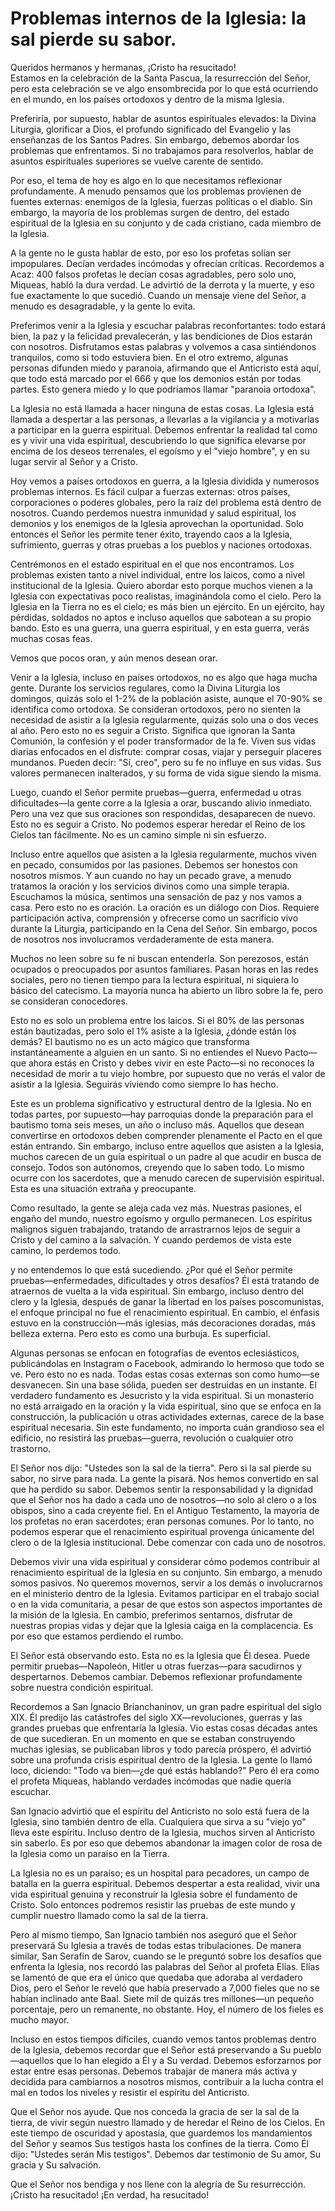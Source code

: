 # Problemas internos de la Iglesia: la sal pierde su sabor.  

Queridos hermanos y hermanas, ¡Cristo ha resucitado!  
Estamos en la celebración de la Santa Pascua, la resurrección del Señor, pero esta celebración se ve algo ensombrecida por lo que está ocurriendo en el mundo, en los países ortodoxos y dentro de la misma Iglesia.  

Preferiría, por supuesto, hablar de asuntos espirituales elevados: la Divina Liturgia, glorificar a Dios, el profundo significado del Evangelio y las enseñanzas de los Santos Padres. Sin embargo, debemos abordar los problemas que enfrentamos. Si no trabajamos para resolverlos, hablar de asuntos espirituales superiores se vuelve carente de sentido.  

Por eso, el tema de hoy es algo en lo que necesitamos reflexionar profundamente. A menudo pensamos que los problemas provienen de fuentes externas: enemigos de la Iglesia, fuerzas políticas o el diablo. Sin embargo, la mayoría de los problemas surgen de dentro, del estado espiritual de la Iglesia en su conjunto y de cada cristiano, cada miembro de la Iglesia.  

A la gente no le gusta hablar de esto, por eso los profetas solían ser impopulares. Decían verdades incómodas y ofrecían críticas. Recordemos a Acaz: 400 falsos profetas le decían cosas agradables, pero solo uno, Miqueas, habló la dura verdad. Le advirtió de la derrota y la muerte, y eso fue exactamente lo que sucedió. Cuando un mensaje viene del Señor, a menudo es desagradable, y la gente lo evita.  

Preferimos venir a la Iglesia y escuchar palabras reconfortantes: todo estará bien, la paz y la felicidad prevalecerán, y las bendiciones de Dios estarán con nosotros. Disfrutamos estas palabras y volvemos a casa sintiéndonos tranquilos, como si todo estuviera bien. En el otro extremo, algunas personas difunden miedo y paranoia, afirmando que el Anticristo está aquí, que todo está marcado por el 666 y que los demonios están por todas partes. Esto genera miedo y lo que podríamos llamar "paranoia ortodoxa".  

La Iglesia no está llamada a hacer ninguna de estas cosas. La Iglesia está llamada a despertar a las personas, a llevarlas a la vigilancia y a motivarlas a participar en la guerra espiritual. Debemos enfrentar la realidad tal como es y vivir una vida espiritual, descubriendo lo que significa elevarse por encima de los deseos terrenales, el egoísmo y el "viejo hombre", y en su lugar servir al Señor y a Cristo.  

Hoy vemos a países ortodoxos en guerra, a la Iglesia dividida y numerosos problemas internos. Es fácil culpar a fuerzas externas: otros países, corporaciones o poderes globales, pero la raíz del problema está dentro de nosotros. Cuando perdemos nuestra inmunidad y salud espiritual, los demonios y los enemigos de la Iglesia aprovechan la oportunidad. Solo entonces el Señor les permite tener éxito, trayendo caos a la Iglesia, sufrimiento, guerras y otras pruebas a los pueblos y naciones ortodoxas.  

Centrémonos en el estado espiritual en el que nos encontramos. Los problemas existen tanto a nivel individual, entre los laicos, como a nivel institucional de la Iglesia. Quiero abordar esto porque muchos vienen a la Iglesia con expectativas poco realistas, imaginándola como el cielo. Pero la Iglesia en la Tierra no es el cielo; es más bien un ejército. En un ejército, hay pérdidas, soldados no aptos e incluso aquellos que sabotean a su propio bando. Esto es una guerra, una guerra espiritual, y en esta guerra, verás muchas cosas feas.  

Vemos que pocos oran, y aún menos desean orar.  

Venir a la Iglesia, incluso en países ortodoxos, no es algo que haga mucha gente. Durante los servicios regulares, como la Divina Liturgia los domingos, quizás solo el 1-2% de la población asiste, aunque el 70-90% se identifica como ortodoxa. Se consideran ortodoxos, pero no sienten la necesidad de asistir a la Iglesia regularmente, quizás solo una o dos veces al año. Pero esto no es seguir a Cristo. Significa que ignoran la Santa Comunión, la confesión y el poder transformador de la fe. Viven sus vidas diarias enfocados en el disfrute: comprar cosas, viajar y perseguir placeres mundanos. Pueden decir: "Sí, creo", pero su fe no influye en sus vidas. Sus valores permanecen inalterados, y su forma de vida sigue siendo la misma.  

Luego, cuando el Señor permite pruebas—guerra, enfermedad u otras dificultades—la gente corre a la Iglesia a orar, buscando alivio inmediato. Pero una vez que sus oraciones son respondidas, desaparecen de nuevo. Esto no es seguir a Cristo. No podemos esperar heredar el Reino de los Cielos tan fácilmente. No es un camino simple ni sin esfuerzo.  

Incluso entre aquellos que asisten a la Iglesia regularmente, muchos viven en pecado, consumidos por las pasiones. Debemos ser honestos con nosotros mismos. Y aun cuando no hay un pecado grave, a menudo tratamos la oración y los servicios divinos como una simple terapia. Escuchamos la música, sentimos una sensación de paz y nos vamos a casa. Pero esto no es oración. La oración es un diálogo con Dios. Requiere participación activa, comprensión y ofrecerse como un sacrificio vivo durante la Liturgia, participando en la Cena del Señor. Sin embargo, pocos de nosotros nos involucramos verdaderamente de esta manera.  

Muchos no leen sobre su fe ni buscan entenderla. Son perezosos, están ocupados o preocupados por asuntos familiares. Pasan horas en las redes sociales, pero no tienen tiempo para la lectura espiritual, ni siquiera lo básico del catecismo. La mayoría nunca ha abierto un libro sobre la fe, pero se consideran conocedores.  

Esto no es solo un problema entre los laicos. Si el 80% de las personas están bautizadas, pero solo el 1% asiste a la Iglesia, ¿dónde están los demás? El bautismo no es un acto mágico que transforma instantáneamente a alguien en un santo. Si no entiendes el Nuevo Pacto—que ahora estás en Cristo y debes vivir en este Pacto—si no reconoces la necesidad de morir a tu viejo hombre, por supuesto que no verás el valor de asistir a la Iglesia. Seguirás viviendo como siempre lo has hecho.  

Este es un problema significativo y estructural dentro de la Iglesia. No en todas partes, por supuesto—hay parroquias donde la preparación para el bautismo toma seis meses, un año o incluso más. Aquellos que desean convertirse en ortodoxos deben comprender plenamente el Pacto en el que están entrando. Sin embargo, incluso entre aquellos que asisten a la Iglesia, muchos carecen de un guía espiritual o un padre al que acudir en busca de consejo. Todos son autónomos, creyendo que lo saben todo. Lo mismo ocurre con los sacerdotes, que a menudo carecen de supervisión espiritual. Esta es una situación extraña y preocupante.  

Como resultado, la gente se aleja cada vez más. Nuestras pasiones, el engaño del mundo, nuestro egoísmo y orgullo permanecen. Los espíritus malignos siguen trabajando, tratando de arrastrarnos lejos de seguir a Cristo y del camino a la salvación. Y cuando perdemos de vista este camino, lo perdemos todo.

y no entendemos lo que está sucediendo. ¿Por qué el Señor permite pruebas—enfermedades, dificultades y otros desafíos? Él está tratando de atraernos de vuelta a la vida espiritual. Sin embargo, incluso dentro del clero y la Iglesia, después de ganar la libertad en los países poscomunistas, el enfoque principal no fue el renacimiento espiritual. En cambio, el énfasis estuvo en la construcción—más iglesias, más decoraciones doradas, más belleza externa. Pero esto es como una burbuja. Es superficial.  

Algunas personas se enfocan en fotografías de eventos eclesiásticos, publicándolas en Instagram o Facebook, admirando lo hermoso que todo se ve. Pero esto no es nada. Todas estas cosas externas son como humo—se desvanecen. Sin una base sólida, pueden ser destruidas en un instante. El verdadero fundamento es Jesucristo y la vida espiritual. Si un monasterio no está arraigado en la oración y la vida espiritual, sino que se enfoca en la construcción, la publicación u otras actividades externas, carece de la base espiritual necesaria. Sin este fundamento, no importa cuán grandioso sea el edificio, no resistirá las pruebas—guerra, revolución o cualquier otro trastorno.  

El Señor nos dijo: "Ustedes son la sal de la tierra". Pero si la sal pierde su sabor, no sirve para nada. La gente la pisará. Nos hemos convertido en sal que ha perdido su sabor. Debemos sentir la responsabilidad y la dignidad que el Señor nos ha dado a cada uno de nosotros—no solo al clero o a los obispos, sino a cada creyente fiel. En el Antiguo Testamento, la mayoría de los profetas no eran sacerdotes; eran personas comunes. Por lo tanto, no podemos esperar que el renacimiento espiritual provenga únicamente del clero o de la Iglesia institucional. Debe comenzar con cada uno de nosotros.  

Debemos vivir una vida espiritual y considerar cómo podemos contribuir al renacimiento espiritual de la Iglesia en su conjunto. Sin embargo, a menudo somos pasivos. No queremos movernos, servir a los demás o involucrarnos en el ministerio dentro de la Iglesia. Evitamos participar en el trabajo social o en la vida comunitaria, a pesar de que estos son aspectos importantes de la misión de la Iglesia. En cambio, preferimos sentarnos, disfrutar de nuestras propias vidas y dejar que la Iglesia caiga en la complacencia. Es por eso que estamos perdiendo el rumbo.  

El Señor está observando esto. Esta no es la Iglesia que Él desea. Puede permitir pruebas—Napoleón, Hitler u otras fuerzas—para sacudirnos y despertarnos. Debemos cambiar. Debemos reflexionar profundamente sobre nuestra condición espiritual.  

Recordemos a San Ignacio Brianchaninov, un gran padre espiritual del siglo XIX. Él predijo las catástrofes del siglo XX—revoluciones, guerras y las grandes pruebas que enfrentaría la Iglesia. Vio estas cosas décadas antes de que sucedieran. En un momento en que se estaban construyendo muchas iglesias, se publicaban libros y todo parecía próspero, él advirtió sobre una profunda crisis espiritual dentro de la Iglesia. La gente lo llamó loco, diciendo: "Todo va bien—¿de qué estás hablando?" Pero él era como el profeta Miqueas, hablando verdades incómodas que nadie quería escuchar.  

San Ignacio advirtió que el espíritu del Anticristo no solo está fuera de la Iglesia, sino también dentro de ella. Cualquiera que sirva a su "viejo yo" lleva este espíritu. Incluso dentro de la Iglesia, muchos sirven al Anticristo sin saberlo. Es por eso que debemos abandonar la imagen color de rosa de la Iglesia como un paraíso en la Tierra.  

La Iglesia no es un paraíso; es un hospital para pecadores, un campo de batalla en la guerra espiritual. Debemos despertar a esta realidad, vivir una vida espiritual genuina y reconstruir la Iglesia sobre el fundamento de Cristo. Solo entonces podremos resistir las pruebas de este mundo y cumplir nuestro llamado como la sal de la tierra.  

Pero al mismo tiempo, San Ignacio también nos aseguró que el Señor preservará Su Iglesia a través de todas estas tribulaciones. De manera similar, San Serafín de Sarov, cuando se le preguntó sobre los desafíos que enfrenta la Iglesia, nos recordó las palabras del Señor al profeta Elías. Elías se lamentó de que era el único que quedaba que adoraba al verdadero Dios, pero el Señor le reveló que había preservado a 7,000 fieles que no se habían inclinado ante Baal. Siete mil de quizás tres millones—un pequeño porcentaje, pero un remanente, no obstante. Hoy, el número de los fieles es mucho mayor.  

Incluso en estos tiempos difíciles, cuando vemos tantos problemas dentro de la Iglesia, debemos recordar que el Señor está preservando a Su pueblo—aquellos que lo han elegido a Él y a Su verdad. Debemos esforzarnos por estar entre esas personas. Debemos trabajar de manera más activa y decidida para cambiarnos a nosotros mismos, contribuir a la lucha contra el mal en todos los niveles y resistir el espíritu del Anticristo.  

Que el Señor nos ayude. Que nos conceda la gracia de ser la sal de la tierra, de vivir según nuestro llamado y de heredar el Reino de los Cielos. En este tiempo de oscuridad y apostasía, que guardemos los mandamientos del Señor y seamos Sus testigos hasta los confines de la tierra. Como Él dijo: "Ustedes serán Mis testigos". Debemos dar testimonio de Su amor, Su gracia y Su salvación.  

Que el Señor nos bendiga y nos llene con la alegría de Su resurrección. ¡Cristo ha resucitado! ¡En verdad, ha resucitado!

